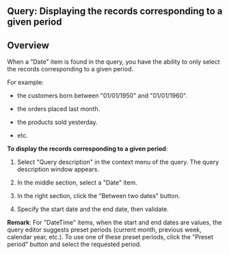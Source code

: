 


## Query: Displaying the records corresponding to a given period 
			



<a name="NOTE1"></a>
<a name="NOTE1_1"></a>


## Overview
<a name="overview_ELTTEXTE000074"></a>
When a "Date" item is found in the query, you have the ability to only select the records corresponding to a given period.

For example:

- the customers born between "01/01/1950" and "01/01/1960".

- the orders placed last month.

- the products sold yesterday.

- etc.




**To display the records corresponding to a given period**:

1. Select "Query description" in the context menu of the query. The query description window appears.

2. In the middle section, select a "Date" item.

3. In the right section, click the "Between two dates" button.

4. Specify the start date and the end date, then validate.


**Remark**: For "DateTime" items, when the start and end dates are values, the query editor suggests preset periods (current month, previous week, calendar year, etc.). To use one of these preset periods, click the "Preset period" button and select the requested period.


